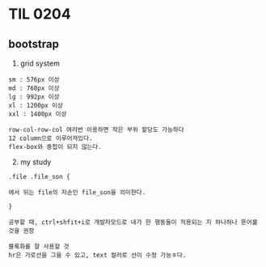 # TIL 0204

## bootstrap

1. grid system

```
sm : 576px 이상
md : 768px 이상
lg : 992px 이상
xl : 1200px 이상
xxl : 1400px 이상

row-col-row-col 여러번 이용하면 작은 부위 할당도 가능하다
12 column으로 이루어져있다.
flex-box와 중첩이 되지 않는다.
```



2. my study

```
.file .file_son {

에서 뒤는 file의 자손인 file_son을 의미한다.

}

공부할 때, ctrl+shfit+i로 개발자모드로 내가 한 행동들이 적용되는 지 하나하나 뜯어볼 것을 권장

블록화를 잘 사용할 것 
hr은 가로선을 그을 수 있고, text 컬러로 선이 수정 가능ㅎ다.
```






